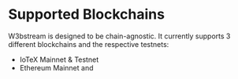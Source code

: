 # Supported Blockchains

W3bstream is designed to be chain-agnostic. It currently supports 3 different blockchains and the respective testnets:

* IoTeX Mainnet & Testnet
* Ethereum Mainnet and &#x20;
